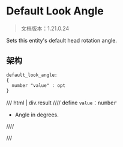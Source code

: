 # Default Look Angle

> 文档版本：1.21.0.24

Sets this entity's default head rotation angle.

## 架构

```mcschema
default_look_angle:
{
  number "value" : opt
}

```

/// html | div.result
//// define
`value`：<samp>number</samp>

- Angle in degrees.


////


///

